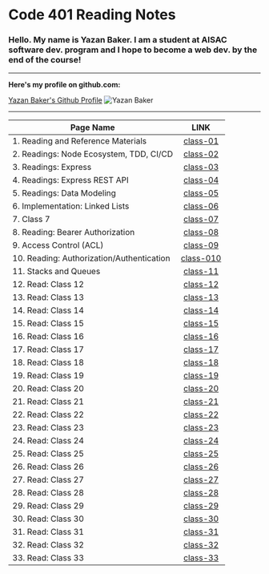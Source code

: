 # Code 401 Reading Notes



### Hello. My name is Yazan Baker. I am a student at AISAC software dev. program and I hope to become a web dev. by the end of the course!
---
__Here's my profile on github.com:__

[Yazan Baker's Github Profile](https://github.com/yazanbaker94) ![Yazan Baker](https://i.ibb.co/WpV37T0/1.png)


---


| Page Name        | LINK       |
| ------------- |:-------------:|
| 1. Reading and Reference Materials      | [class-01](https://yazanbaker94.github.io/reading-401/class1)|
| 2. Readings: Node Ecosystem, TDD, CI/CD      | [class-02](https://yazanbaker94.github.io/reading-401/class2)|
| 3. Readings: Express      | [class-03](https://yazanbaker94.github.io/reading-401/class3)|
| 4. Readings: Express REST API     | [class-04](https://yazanbaker94.github.io/reading-401/class4)|
| 5. Readings: Data Modeling    | [class-05](https://yazanbaker94.github.io/reading-401/class5)|
| 6. Implementation: Linked Lists    | [class-06](https://yazanbaker94.github.io/reading-401/class6)|
| 7. Class 7    | [class-07](https://yazanbaker94.github.io/reading-401/class7)|
| 8. Reading: Bearer Authorization    | [class-08](https://yazanbaker94.github.io/reading-401/class8)|
| 9. Access Control (ACL)    | [class-09](https://yazanbaker94.github.io/reading-401/class9)|
| 10. Reading: Authorization/Authentication    | [class-010](https://yazanbaker94.github.io/reading-401/class10)|
| 11. Stacks and Queues    | [class-11](https://yazanbaker94.github.io/reading-401/class11)|
| 12. Read: Class 12  | [class-12](https://yazanbaker94.github.io/reading-401/class12)|
| 13. Read: Class 13  | [class-13](https://yazanbaker94.github.io/reading-401/class13)|
| 14. Read: Class 14 | [class-14](https://yazanbaker94.github.io/reading-401/class14)|
| 15. Read: Class 15  | [class-15](https://yazanbaker94.github.io/reading-401/class15)|
| 16. Read: Class 16  |  [class-16](https://yazanbaker94.github.io/reading-401/class16)|
| 17. Read: Class 17  |  [class-17](https://yazanbaker94.github.io/reading-401/class17)|
| 18. Read: Class 18  |  [class-18](https://yazanbaker94.github.io/reading-401/class18)|
| 19. Read: Class 19  |  [class-19](https://yazanbaker94.github.io/reading-401/class19)|
| 20. Read: Class 20  |  [class-20](https://yazanbaker94.github.io/reading-401/class20)|
| 21. Read: Class 21  |  [class-21](https://yazanbaker94.github.io/reading-401/class21)|
| 22. Read: Class 22  |  [class-22](https://yazanbaker94.github.io/reading-401/class22)|
| 23. Read: Class 23 |  [class-23](https://yazanbaker94.github.io/reading-401/class23)|
| 24. Read: Class 24 |  [class-24](https://yazanbaker94.github.io/reading-401/class24)|
| 25. Read: Class 25 |  [class-25](https://yazanbaker94.github.io/reading-401/class25)|
| 26. Read: Class 26 |  [class-26](https://yazanbaker94.github.io/reading-401/class26)|
| 27. Read: Class 27 |  [class-27](https://yazanbaker94.github.io/reading-401/class27)|
| 28. Read: Class 28 |  [class-28](https://yazanbaker94.github.io/reading-401/class28)|
| 29. Read: Class 29 |  [class-29](https://yazanbaker94.github.io/reading-401/class29)|
| 30. Read: Class 30 |  [class-30](https://yazanbaker94.github.io/reading-401/class30)|
| 31. Read: Class 31 |  [class-31](https://yazanbaker94.github.io/reading-401/class31)|
| 32. Read: Class 32 |  [class-32](https://yazanbaker94.github.io/reading-401/class32)|
| 33. Read: Class 33 |  [class-33](https://yazanbaker94.github.io/reading-401/class33)|

